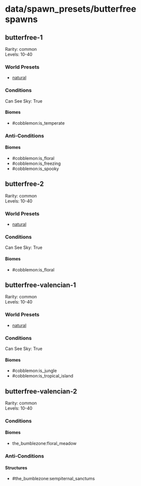 # data/spawn_presets/butterfree spawns  
  
## butterfree-1  
Rarity: common  
Levels: 10-40  
  
### World Presets  
* [natural](/data/world_presets/natural.md)  
  
### Conditions  
Can See Sky: True  
  
#### Biomes  
  * #cobblemon:is_temperate
  
  
### Anti-Conditions  
  
#### Biomes  
  * #cobblemon:is_floral
  * #cobblemon:is_freezing
  * #cobblemon:is_spooky
  
  
## butterfree-2  
Rarity: common  
Levels: 10-40  
  
### World Presets  
* [natural](/data/world_presets/natural.md)  
  
### Conditions  
Can See Sky: True  
  
#### Biomes  
  * #cobblemon:is_floral
  
  
## butterfree-valencian-1  
Rarity: common  
Levels: 10-40  
  
### World Presets  
* [natural](/data/world_presets/natural.md)  
  
### Conditions  
Can See Sky: True  
  
#### Biomes  
  * #cobblemon:is_jungle
  * #cobblemon:is_tropical_island
  
  
## butterfree-valencian-2  
Rarity: common  
Levels: 10-40  
  
### Conditions  
  
#### Biomes  
  * the_bumblezone:floral_meadow
  
  
### Anti-Conditions  
  
#### Structures  
  * #the_bumblezone:sempiternal_sanctums
  
